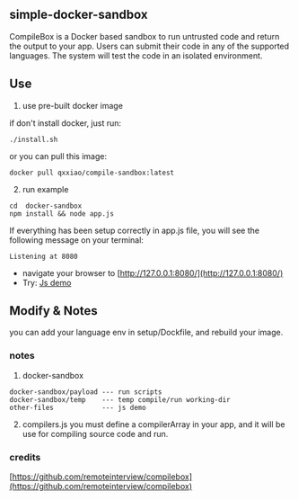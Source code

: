 ## simple-docker-sandbox

CompileBox is a Docker based sandbox to run untrusted code and return the output to your app. Users can submit their code in any of the supported languages. The system will test the code in an isolated environment.

## Use
1. use pre-built docker image   

if don't install docker, just run:  
```shell
./install.sh
```

or you can pull this image:  
```shell
docker pull qxxiao/compile-sandbox:latest
```

2. run example  

```shell
cd  docker-sandbox
npm install && node app.js
```
If everything has been setup correctly in app.js file, you will see the following message on your terminal: 
```
Listening at 8080
```
- navigate your browser to [http://127.0.0.1:8080/](http://127.0.0.1:8080/) 
- Try: [Js demo](http://124.221.39.29:9000/)

## Modify & Notes

you can add your language env in setup/Dockfile, and rebuild your image.

### notes
1. docker-sandbox
```
docker-sandbox/payload --- run scripts
docker-sandbox/temp    --- temp compile/run working-dir
other-files            --- js demo 
```

2. compilers.js
you must define a compilerArray in your app, and it will be use for compiling source code and run.

### credits
[https://github.com/remoteinterview/compilebox](https://github.com/remoteinterview/compilebox)
